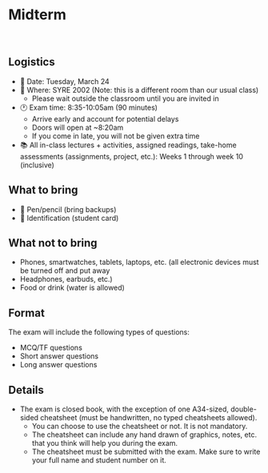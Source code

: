 # Midterm

<br>

## Logistics
- 📅 Date: Tuesday, March 24
- 📍 Where: SYRE 2002 (Note: this is a different room than our usual class)
  - Please wait outside the classroom until you are invited in
- 🕐 Exam time: 8:35-10:05am (90 minutes) 
  - Arrive early and account for potential delays
  - Doors will open at ~8:20am
  - If you come in late, you will not be given extra time
- 📚 All in-class lectures + activities, assigned readings, take-home assessments (assignments, project, etc.): Weeks 1 through week 10 (inclusive)

## What to bring
- 📝 Pen/pencil (bring backups)
- 🪪 Identification (student card)

## What not to bring
- Phones, smartwatches, tablets, laptops, etc. (all electronic devices must be turned off and put away
- Headphones, earbuds, etc.)
- Food or drink (water is allowed)

## Format

The exam will include the following types of questions:

- MCQ/TF questions 
- Short answer questions
- Long answer questions
  
## Details

- The exam is closed book, with the exception of one A34-sized, double-sided cheatsheet (must be handwritten, no typed cheatsheets allowed).
  - You can choose to use the cheatsheet or not. It is not mandatory.
  - The cheatsheet can include any hand drawn of graphics, notes, etc. that you think will help you during the exam.
  - The cheatsheet must be submitted with the exam. Make sure to write your full name and student number on it.
